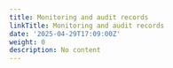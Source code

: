 ```yaml
---
title: Monitoring and audit records
linkTitle: Monitoring and audit records
date: '2025-04-29T17:09:00Z'
weight: 0
description: No content
---
```



